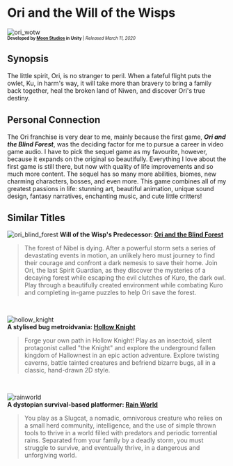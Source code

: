 # Ori and the Will of the Wisps

![ori_wotw](https://github.com/kenkkin/MTEC-340-001/assets/144137994/69ebc062-6e5c-427b-abae-0f1a5b9c2f51) </br>
<sup><sub> **Developed by [Moon Studios](https://www.orithegame.com/moon-studios/) in Unity** | *Released March 11, 2020*

## Synopsis

The little spirit, Ori, is no stranger to peril. When a fateful flight puts the owlet, Ku, in harm's way, it will take more than bravery to bring a family back together, heal the broken land of Niwen, and discover Ori's true destiny.

## Personal Connection

The Ori franchise is very dear to me, mainly because the first game, ***Ori and the Blind Forest***, was the deciding factor for me to pursue a career in video game audio. I have to pick the sequel game as my favourite, however, because it expands on the original so beautifully. Everything I love about the first game is still there, but now with quality of life improvements and so much more content. The sequel has so many more abilities, biomes, new charming characters, bosses, and even more. This game combines all of my greatest passions in life: stunning art, beautiful animation, unique sound design, fantasy narratives, enchanting music, and cute little critters!

## Similar Titles

![ori_blind_forest](https://github.com/kenkkin/MTEC-340-001/assets/144137994/db91f850-c9f0-46a8-9ed4-25bac5a9ae62)
**Will of the Wisp's Predecessor: [Ori and the Blind Forest](https://www.orithegame.com/blind-forest/)**

> The forest of Nibel is dying. After a powerful storm sets a series of devastating events in motion, an unlikely hero must journey to find their courage and confront a dark nemesis to save their home. Join Ori, the last Spirit Guardian, as they discover the mysteries of a decaying forest while escaping the evil clutches of Kuro, the dark owl. Play through a beautifully created environment while combating Kuro and completing in-game puzzles to help Ori save the forest.
</br>

![hollow_knight](https://github.com/kenkkin/MTEC-340-001/assets/144137994/4b94b67a-24f7-461f-8b60-691b59a0d252) </br>
**A stylised bug metroidvania: [Hollow Knight](https://www.hollowknight.com/)**

> Forge your own path in Hollow Knight! Play as an insectoid, silent protagonist called "the Knight" and explore the underground fallen kingdom of Hallownest in an epic action adventure. Explore twisting caverns, battle tainted creatures and befriend bizarre bugs, all in a classic, hand-drawn 2D style.
</br>

![rainworld](https://github.com/kenkkin/MTEC-340-001/assets/144137994/65b9daed-b7ce-4dc1-8d84-608ffd0a84b0) </br>
**A dystopian survival-based platformer: [Rain World](https://rainworldgame.com/)**

> You play as a Slugcat, a nomadic, omnivorous creature who relies on a small herd community, intelligence, and the use of simple thrown tools to thrive in a world filled with predators and periodic torrential rains. Separated from your family by a deadly storm, you must struggle to survive, and eventually thrive, in a dangerous and unforgiving world.
